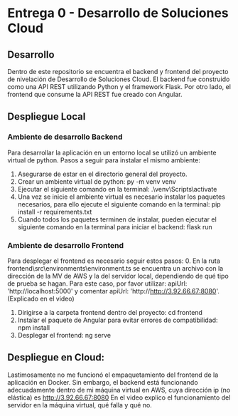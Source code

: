 # Entrega 0 - Desarrollo de Soluciones Cloud

## Desarrollo
Dentro de este repositorio se encuentra el backend y frontend del proyecto de nivelación de Desarrollo de Soluciones Cloud.
El backend fue construido como una API REST utilizando Python y el framework Flask.
Por otro lado, el frontend que consume la API REST fue creado con Angular.

## Despliegue Local
### Ambiente de desarrollo Backend
Para desarrollar la aplicación en un entorno local se utilizó un ambiente virtual de python.
Pasos a seguir para instalar el mismo ambiente:
1. Asegurarse de estar en el directorio general del proyecto.
2. Crear un ambiente virtual de python: py -m venv venv
3. Ejecutar el siguiente comando en la terminal: .\venv\Scripts\activate
4. Una vez se inicie el ambiente virtual es necesario instalar los paquetes necesarios, para ello ejecute el siguiente comando en la terminal: pip install -r requirements.txt
5. Cuando todos los paquetes terminen de instalar, pueden ejecutar el siguiente comando en la terminal para iniciar el backend: flask run

### Ambiente de desarrollo Frontend
Para desplegar el frontend es necesario seguir estos pasos:
0. En la ruta frontend\src\environments\environment.ts se encuentra un archivo con la dirección de la MV de AWS y la del servidor local, dependiendo de qué tipo de prueba se hagan. Para este caso, por favor utilizar: apiUrl: 'http://localhost:5000' y comentar apiUrl: 'http://http://3.92.66.67:8080'. (Explicado en el video)
1. Dirigirse a la carpeta frontend dentro del proyecto: cd frontend
2. Instalar el paquete de Angular para evitar errores de compatibilidad: npm install
3. Desplegar el frontend: ng serve

## Despliegue en Cloud:
Lastimosamente no me funcionó el empaquetamiento del frontend de la aplicación en Docker. Sin embargo, el backend está funcionando adecuadamente dentro de mi máquina virtual en AWS, cuya dirección ip (no elástica) es http://3.92.66.67:8080
En el video explico el funcionamiento del servidor en la máquina virtual, qué falla y qué no.
